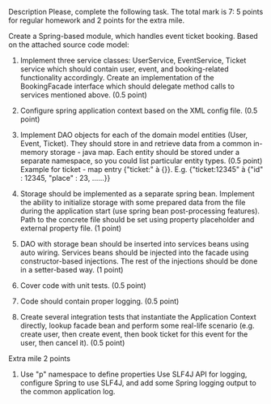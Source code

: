 Description
Please, complete the following task.
The total mark is 7:  5 points for regular homework and 2 points for the extra mile.

Create a Spring-based module, which handles event ticket booking.
Based on the attached source code model:
1. Implement three service classes: UserService, EventService, Ticket service
   which should contain user, event, and booking-related functionality accordingly. Create an implementation of the BookingFacade interface which should delegate method calls to services mentioned above.
   (0.5 point)

2. Configure spring application context based on the XML config file. (0.5 point)

3. Implement DAO objects for each of the domain model entities (User, Event, Ticket). They should store in and retrieve data from a common in-memory storage - java map. Each entity should be stored under a separate namespace, so you could list particular entity types. (0.5 point)
   Example for ticket - map entry {"ticket:" à {}}.
   E.g. {"ticket:12345" à {"id" : 12345, "place" : 23, ......}}

4. Storage should be implemented as a separate spring bean. Implement the ability to initialize storage with some prepared data from the file during the application start (use spring bean post-processing features). Path to the concrete file should be set using property placeholder and external property file. (1 point)

5. DAO with storage bean should be inserted into services beans using auto wiring. Services beans should be injected into the facade using constructor-based injections. The rest of the injections should be done in a setter-based way. (1 point)

6. Cover code with unit tests. (0.5 point)

7. Code should contain proper logging. (0.5 point)

8. Create several integration tests that instantiate the Application Context directly, lookup facade bean and perform some real-life scenario (e.g. create user, then create event, then book ticket for this event for the user, then cancel it). (0.5 point)

Extra mile
2 points
1. Use "p" namespace to define properties Use SLF4J API for logging, configure Spring to use SLF4J, and add some Spring logging output to the common application log. 